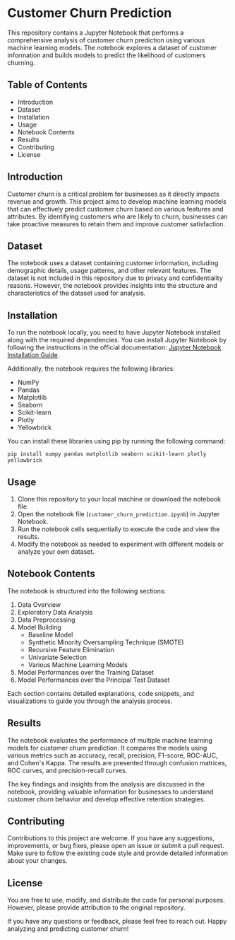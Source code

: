 # Customer Churn Prediction

This repository contains a Jupyter Notebook that performs a comprehensive analysis of customer churn prediction using various machine learning models. The notebook explores a dataset of customer information and builds models to predict the likelihood of customers churning.

## Table of Contents
- Introduction
- Dataset
- Installation
- Usage
- Notebook Contents
- Results
- Contributing
- License

## Introduction
Customer churn is a critical problem for businesses as it directly impacts revenue and growth. This project aims to develop machine learning models that can effectively predict customer churn based on various features and attributes. By identifying customers who are likely to churn, businesses can take proactive measures to retain them and improve customer satisfaction.

## Dataset
The notebook uses a dataset containing customer information, including demographic details, usage patterns, and other relevant features. The dataset is not included in this repository due to privacy and confidentiality reasons. However, the notebook provides insights into the structure and characteristics of the dataset used for analysis.

## Installation
To run the notebook locally, you need to have Jupyter Notebook installed along with the required dependencies. You can install Jupyter Notebook by following the instructions in the official documentation: [Jupyter Notebook Installation Guide](https://jupyter.org/install).

Additionally, the notebook requires the following libraries:
- NumPy
- Pandas
- Matplotlib
- Seaborn
- Scikit-learn
- Plotly
- Yellowbrick

You can install these libraries using pip by running the following command:
```
pip install numpy pandas matplotlib seaborn scikit-learn plotly yellowbrick
```

## Usage
1. Clone this repository to your local machine or download the notebook file.
2. Open the notebook file (`customer_churn_prediction.ipynb`) in Jupyter Notebook.
3. Run the notebook cells sequentially to execute the code and view the results.
4. Modify the notebook as needed to experiment with different models or analyze your own dataset.

## Notebook Contents
The notebook is structured into the following sections:
1. Data Overview
2. Exploratory Data Analysis
3. Data Preprocessing
4. Model Building
   - Baseline Model
   - Synthetic Minority Oversampling Technique (SMOTE)
   - Recursive Feature Elimination
   - Univariate Selection
   - Various Machine Learning Models
5. Model Performances over the Training Dataset
6. Model Performances over the Principal Test Dataset

Each section contains detailed explanations, code snippets, and visualizations to guide you through the analysis process.

## Results
The notebook evaluates the performance of multiple machine learning models for customer churn prediction. It compares the models using various metrics such as accuracy, recall, precision, F1-score, ROC-AUC, and Cohen's Kappa. The results are presented through confusion matrices, ROC curves, and precision-recall curves.

The key findings and insights from the analysis are discussed in the notebook, providing valuable information for businesses to understand customer churn behavior and develop effective retention strategies.

## Contributing
Contributions to this project are welcome. If you have any suggestions, improvements, or bug fixes, please open an issue or submit a pull request. Make sure to follow the existing code style and provide detailed information about your changes.

## License
You are free to use, modify, and distribute the code for personal purposes. However, please provide attribution to the original repository.

If you have any questions or feedback, please feel free to reach out. Happy analyzing and predicting customer churn!
